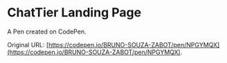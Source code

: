 # ChatTier Landing Page

A Pen created on CodePen.

Original URL: [https://codepen.io/BRUNO-SOUZA-ZABOT/pen/NPGYMQX](https://codepen.io/BRUNO-SOUZA-ZABOT/pen/NPGYMQX).

